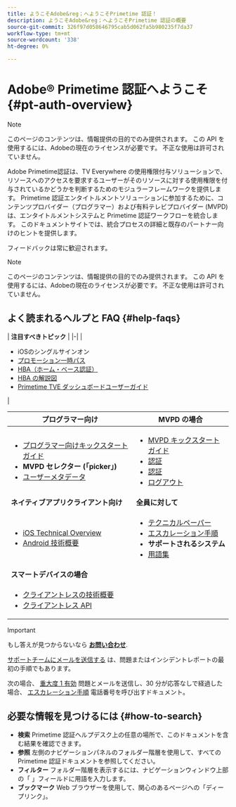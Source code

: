 ```yaml
---
title: ようこそAdobe&reg；へようこそPrimetime 認証！
description: ようこそAdobe&reg；へようこそPrimetime 認証の概要
source-git-commit: 326f97d058646795cab5d062fa5b980235f7da37
workflow-type: tm+mt
source-wordcount: '338'
ht-degree: 0%

---
```



# Adobe® Primetime 認証へようこそ {#pt-auth-overview}

>[!NOTE]
>
>このページのコンテンツは、情報提供の目的でのみ提供されます。 この API を使用するには、Adobeの現在のライセンスが必要です。 不正な使用は許可されていません。

Adobe Primetime認証は、TV Everywhere の使用権限付与ソリューションで、リソースへのアクセスを要求するユーザーがそのリソースに対する使用権限を付与されているかどうかを判断するためのモジュラーフレームワークを提供します。 Primetime 認証エンタイトルメントソリューションに参加するために、コンテンツプロバイダー（プログラマー）および有料テレビプロバイダー (MVPD) は、エンタイトルメントシステムと Primetime 認証ワークフローを統合します。 このドキュメントサイトでは、統合プロセスの詳細と既存のパートナー向けのヒントを提供します。

フィードバックは常に歓迎されます。

>[!NOTE]
>
>このページのコンテンツは、情報提供の目的でのみ提供されます。 この API を使用するには、Adobeの現在のライセンスが必要です。 不正な使用は許可されていません。

## よく読まれるヘルプと FAQ {#help-faqs}

| **注目すべきトピック** | |-| | <ul><li>iOSのシングルサインオン</li><li>[プロモーション一時パス](/help/authentication/promotional-temp-pass.md)</li><li>[HBA（ホーム・ベース認証）](/help/authentication/home-based-authn-tve.md)</li><li>[HBA の解説図](https://dzf8vqv24eqhg.cloudfront.net/userfiles/258/326/ckfinder/files/AdobeNewsletterHBA.pdf)</li><li>[Primetime TVE ダッシュボードユーザーガイド](/help/authentication/tve-dashboard-user-guide.md)</li></ul> |

| **プログラマー向け** | **MVPD の場合** |
|------------------------------------------------------------------------------|-------------------------------------------------------------------------------------------------|
| <ul><li>[プログラマー向けキックスタートガイド](/help/authentication/programmer-kickstart-guide.md)</li><li>**MVPD セレクター (「picker」)**</li><li>[ユーザーメタデータ](/help/authentication/user-metadata.md)</li></ul> | <ul><li>[MVPD キックスタートガイド](/help/authentication/mvpd-kickstart-guide.md)</li><li>[認証](/help/authentication/authn-usecase.md)</li><li>[認証](/help/authentication/authz-usecase.md)</li><li>[ログアウト](/help/authentication/usecase-mvpd-logout.md)</li></ul> |
| **ネイティブアプリクライアント向け** | **全員に対して** |
| <ul><li>[iOS Technical Overview](/help/authentication/iostvos-sdk-overview.md)</li><li>[Android 技術概要](/help/authentication/android-sdk-overview.md)</li></ul> | <ul><li>[テクニカルペーパー](/help/authentication/technical-paper.md)</li><li>[エスカレーション手順](/help/authentication/escalation-procedures.md)</li><li>**サポートされるシステム**</li><li>[用語集](/help/authentication/glossary.md)</li></ul> |
| **スマートデバイスの場合** |  |
| <ul><li>[クライアントレスの技術概要](/help/authentication/rest-api-overview.md)</li><li>[クライアントレス API](/help/authentication/rest-api-reference.md)</li></ul> |  |

>[!IMPORTANT]
>
>もし答えが見つからないなら [**お問い合わせ**](mailto:tve-support@adobe.com).
>
>[サポートチームにメールを送信する](mailto:tve-support@adobe.com) は、問題またはインシデントレポートの最初の手順でもあります。
>
>次の場合、 [重大度 1 有効](/help/authentication/escalation-procedures.md) 問題とメールを送信し、30 分が応答なしで経過した場合、 [エスカレーション手順](/help/authentication/escalation-procedures.md) 電話番号を呼び出すドキュメント。


## 必要な情報を見つけるには {#how-to-search}

* **検索** Primetime 認証ヘルプデスク上の任意の場所で、このドキュメントを含む結果を確認できます。
* **参照** 左側のナビゲーションパネルのフォルダー階層を使用して、すべての Primetime 認証ドキュメントを参照してください。
* **フィルター** フォルダー階層を表示するには、ナビゲーションウィンドウ上部の「 」フィールドに用語を入力します。
* **ブックマーク** Web ブラウザーを使用して、関心のあるページへの「ディープリンク」。
